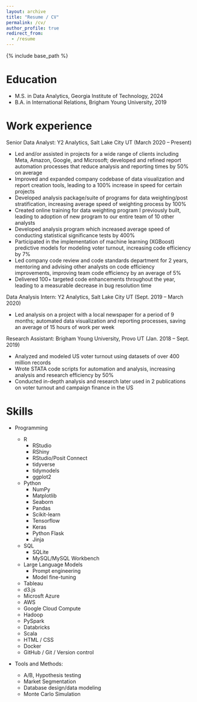 ```yaml
---
layout: archive
title: "Resume / CV"
permalink: /cv/
author_profile: true
redirect_from:
  - /resume
---
```


{% include base_path %}

Education
======
* M.S. in Data Analytics, Georgia Institute of Technology, 2024
* B.A. in International Relations, Brigham Young University, 2019

Work experience
======
Senior Data Analyst: Y2 Analytics, Salt Lake City UT (March 2020 – Present)
* Led and/or assisted in projects for a wide range of clients including Meta, Amazon, Google, and Microsoft; developed and refined report automation processes that reduce analysis and reporting times by 50% on average
* Improved and expanded company codebase of data visualization and report creation tools, leading to a 100% increase in speed for certain projects
* Developed analysis package/suite of programs for data weighting/post stratification, increasing average speed of weighting process by 100%
* Created online training for data weighting program I previously built, leading to adoption of new program to our entire team of 10 other analysts
* Developed analysis program which increased average speed of conducting statistical significance tests by 400%
* Participated in the implementation of machine learning (XGBoost) predictive models for modeling voter turnout, increasing code efficiency by 7%
* Led company code review and code standards department for 2 years, mentoring and advising other analysts on code efficiency improvements, improving team code efficiency by an average of 5%
* Delivered 100+ targeted code enhancements throughout the year, leading to a measurable decrease in bug resolution time

Data Analysis Intern: Y2 Analytics, Salt Lake City UT	(Sept. 2019 – March 2020)
* Led analysis on a project with a local newspaper for a period of 9 months; automated data visualization and reporting processes, saving an average of 15 hours of work per week

Research Assistant: Brigham Young University, Provo UT (Jan. 2018 – Sept. 2019)
* Analyzed and modeled US voter turnout using datasets of over 400 million records
* Wrote STATA code scripts for automation and analysis, increasing analysis and research efficiency by 50%
* Conducted in-depth analysis and research later used in 2 publications on voter turnout and campaign finance in the US
  
Skills
======
* Programming
  * R
    * RStudio
    * RShiny
    * RStudio/Posit Connect
    * tidyverse
    * tidymodels
    * ggplot2
  * Python
    * NumPy
    * Matplotlib
    * Seaborn
    * Pandas
    * Scikit-learn
    * Tensorflow
    * Keras
    * Python Flask
    * Jinja
  * SQL
    * SQLite
    * MySQL/MySQL Workbench
  * Large Language Models
    * Prompt engineering
    * Model fine-tuning
  * Tableau
  * d3.js
  * Microsft Azure
  * AWS
  * Google Cloud Compute
  * Hadoop
  * PySpark
  * Databricks
  * Scala
  * HTML / CSS
  * Docker
  * GitHub / Git / Version control

* Tools and Methods:
  * A/B, Hypothesis testing
  * Market Segmentation
  * Database design/data modeling
  * Monte Carlo Simulation
